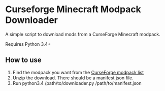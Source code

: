 Curseforge Minecraft Modpack Downloader
=============================

A simple script to download mods from a CurseForge Minecraft modpack.

Requires Python 3.4+

How to use
----------

  1. Find the modpack you want from the [CurseForge modpack list](http://www.curse.com/modpacks/minecraft)
  2. Unzip the download. There should be a manifest.json file.
  3. Run
    python3.4 /path/to/downloader.py /path/to/manifest.json


